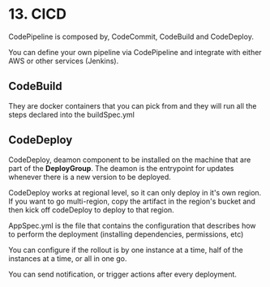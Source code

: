 # 13. CICD
CodePipeline is composed by, CodeCommit, CodeBuild and CodeDeploy.

You can define your own pipeline via CodePipeline and integrate with either AWS or other services (Jenkins).

## CodeBuild

They are docker containers that you can pick from and they will run all the steps declared into the buildSpec.yml

## CodeDeploy

CodeDeploy, deamon component to be installed on the machine that are part of the **DeployGroup**.
The deamon is the entrypoint for updates whenever there is a new version to be deployed.

CodeDeploy works at regional level, so it can only deploy in it's own region. If you want to go multi-region, copy the artifact in the region's bucket and
then kick off codeDeploy to deploy to that region.

AppSpec.yml is the file that contains the configuration that describes how to perform the deployment (installing dependencies, permissions, etc)

You can configure if the rollout is by one instance at a time, half of the instances at a time, or all in one go.

You can send notification, or trigger actions after every deployment.